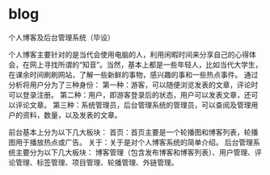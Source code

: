 # blog
个人博客及后台管理系统（毕设）

个人博客主要针对的是当代会使用电脑的人，利用闲暇时间来分享自己的心得体会，在网上寻找所谓的“知音”。当然，基本上都是一些年轻人，比如当代大学生，在课余时间刷刷网站，了解一些新鲜的事物，感兴趣的事和一些热点事件。
通过分析将用户分为了三种身份：
第一种：游客，可以随便浏览发表的文章，评论时可以登录注册。
第二种：用户，即游客登录后的状态，用户可以发表文章，还可以评论文章。
第三种：系统管理员，后台管理系统的管理员，可以查阅及管理用户的资料，数量，以及发表的文章。


前台基本上分为以下几大板块：
首页：首页主要是一个轮播图和博客列表，轮播图用于播放热点或广告。
关于：关于是对个人博客系统的简单介绍。
后台管理系统主要分为以下几大板块：
博客管理（包含发布博客和博客列表）、用户管理、评论管理、标签管理、项目管理、轮播管理、外链管理。
